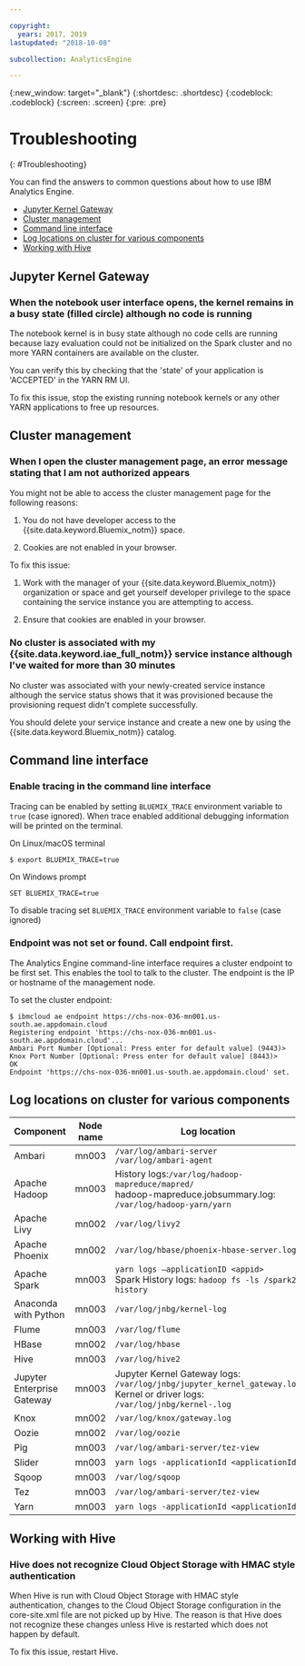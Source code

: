 ```yaml
---

copyright:
  years: 2017, 2019
lastupdated: "2018-10-08"

subcollection: AnalyticsEngine

---
```


<!-- Attribute definitions -->
{:new_window: target="_blank"}
{:shortdesc: .shortdesc}
{:codeblock: .codeblock}
{:screen: .screen}
{:pre: .pre}

# Troubleshooting
{: #Troubleshooting}

You can find the answers to common questions about how to use IBM Analytics Engine.

- [Jupyter Kernel Gateway](#jupyter-kernel-gateway)
- [Cluster management](#cluster-management)
- [Command line interface](#command-line-interface)
- [Log locations on cluster for various components](#log-locations-on-cluster-for-various-components)
- [Working with Hive](#working-with-hive)

## Jupyter Kernel Gateway

### When the notebook user interface opens, the kernel remains in a busy state (filled circle) although no code is running

 The notebook kernel is in busy state although no code cells are running because lazy evaluation could not be initialized on the Spark cluster and no more YARN containers are available on the cluster.

You can verify this by checking that the 'state' of your application is 'ACCEPTED' in the YARN RM UI.

To fix this issue, stop the existing running notebook kernels or any other YARN applications to free up resources.


## Cluster management

### When I open the cluster management page, an error message stating that I am not authorized appears

You might not be able to access the cluster management page for the following reasons:

1) You do not have developer access to the {{site.data.keyword.Bluemix_notm}} space.

2) Cookies are not enabled in your browser.

To fix this issue:

1) Work with the manager of your {{site.data.keyword.Bluemix_notm}} organization or space and get yourself developer privilege to the space containing the service instance you are attempting to access.

2) Ensure that cookies are enabled in your browser.

### No cluster is associated with my {{site.data.keyword.iae_full_notm}} service instance although I've waited for more than 30 minutes

No cluster was associated with your newly-created service instance although the service status shows that it was provisioned because the provisioning request didn't complete successfully.

You should delete your service instance and create a new one by using the {{site.data.keyword.Bluemix_notm}} catalog.

## Command line interface

### Enable tracing in the command line interface

Tracing can be enabled by setting `BLUEMIX_TRACE` environment variable to `true` (case ignored). When trace enabled additional debugging information will be printed on the terminal.

On Linux/macOS terminal

```
$ export BLUEMIX_TRACE=true
```

On Windows prompt

```
SET BLUEMIX_TRACE=true
```

To disable tracing set `BLUEMIX_TRACE` environment variable to `false` (case ignored)

### Endpoint was not set or found. Call endpoint first.

The Analytics Engine command-line interface requires a cluster endpoint to be first set. This enables the tool to talk to the cluster. The endpoint is the IP or hostname of the management node.

To set the cluster endpoint:

```
$ ibmcloud ae endpoint https://chs-nox-036-mn001.us-south.ae.appdomain.cloud
Registering endpoint 'https://chs-nox-036-mn001.us-south.ae.appdomain.cloud'...
Ambari Port Number [Optional: Press enter for default value] (9443)>
Knox Port Number [Optional: Press enter for default value] (8443)>
OK
Endpoint 'https://chs-nox-036-mn001.us-south.ae.appdomain.cloud' set.
```

## Log locations on cluster for various components

| Component | Node name | Log location |
|-----------|-----------|--------------|
|Ambari|mn003|`/var/log/ambari-server` </br> `/var/log/ambari-agent`|
|Apache Hadoop|mn003|History logs:`/var/log/hadoop-mapreduce/mapred/`</br>hadoop-mapreduce.jobsummary.log: `/var/log/hadoop-yarn/yarn`|
|Apache Livy|mn002|`/var/log/livy2`|
|Apache Phoenix|mn002|`/var/log/hbase/phoenix-hbase-server.log`|
|Apache Spark|mn003|`yarn logs –applicationID <appid>`</br>Spark History logs: `hadoop fs -ls /spark2-history`|
|Anaconda with Python|mn003|`/var/log/jnbg/kernel-log`|
|Flume|mn003|`/var/log/flume`|
|HBase|mn002|`/var/log/hbase`|
|Hive|mn003|`/var/log/hive2`|
|Jupyter Enterprise Gateway|mn003|Jupyter Kernel Gateway logs: `/var/log/jnbg/jupyter_kernel_gateway.log`</br>Kernel or driver logs: `/var/log/jnbg/kernel-.log`|
|Knox|mn002|`/var/log/knox/gateway.log`|
|Oozie|mn002|`/var/log/oozie`|
|Pig|mn003|`/var/log/ambari-server/tez-view`|
|Slider|mn003|`yarn logs -applicationId <applicationId>`|
|Sqoop|mn003|`/var/log/sqoop`|
|Tez|mn003|`/var/log/ambari-server/tez-view`|
|Yarn|mn003|`yarn logs -applicationId <applicationId>`|

## Working with Hive

###  Hive does not recognize Cloud Object Storage with HMAC style authentication

When Hive is run with Cloud Object Storage with HMAC style authentication, changes to the Cloud Object Storage configuration in the core-site.xml file are not picked up by Hive. The reason is that Hive does not recognize these changes unless Hive is restarted which does not happen by default.

To fix this issue, restart Hive.

